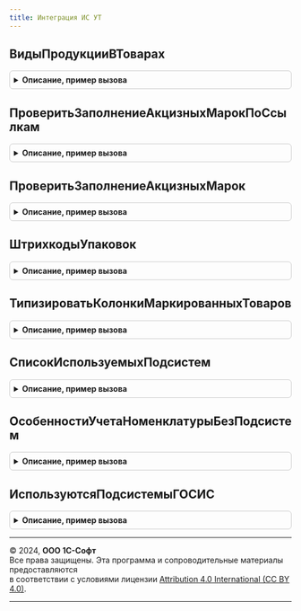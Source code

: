 ```yaml
---
title: Интеграция ИС УТ
---
```



## ВидыПродукцииВТоварах
<details style="margin: 1em 0; padding: 0.5em; border: 1px solid #ccc; border-radius: 6px;">

<summary style="font-weight: bold; cursor: pointer;">Описание, пример вызова</summary>

```bsl

// Возвращяет список типа Перечисления.ВидыПродукцииИС содержащийся в ТЧ.
//
// Параметры:
// 	Товары - ДанныеФормыКоллекция - ТЧ формы документа.
// Возвращаемое значение:
// 	СписокЗначений - список типа Перечисления.ВидыПродукцииИС содержащийся в ТЧ.
Функция ВидыПродукцииВТоварах(Товары) Экспорт
```

Пример вызова
```bsl
Результат = ИнтеграцияИСУТ.ВидыПродукцииВТоварах(Товары) 
```
</details>

## ПроверитьЗаполнениеАкцизныхМарокПоСсылкам
<details style="margin: 1em 0; padding: 0.5em; border: 1px solid #ccc; border-radius: 6px;">

<summary style="font-weight: bold; cursor: pointer;">Описание, пример вызова</summary>

```bsl

//Проверяет соответствие количества маркируемой продукции из ТЧ Товары к количеству акцизных марок ТЧ АкцизныеМарки
//
//Параметры:
//   Источники - ДокументСсылка, Массив Из ДокументСсылка - объекты для проверки (ссылка или ссылки одного типа).
//   Отказ  - Булево - Отказ из вызывающего метода.
//   НаДату - Дата - дата для определения обязательности маркировки.
//          - Неопределено - на текущую дату сеанса.
//   СообщатьОбОшибках - Булево - Сообщать об ошибках.
Процедура ПроверитьЗаполнениеАкцизныхМарокПоСсылкам(Источники, Отказ, НаДату = Неопределено, СообщатьОбОшибках = Истина) Экспорт
```

Пример вызова
```bsl
ИнтеграцияИСУТ.ПроверитьЗаполнениеАкцизныхМарокПоСсылкам(Источники, Отказ, НаДату, СообщатьОбОшибках);
```
</details>

## ПроверитьЗаполнениеАкцизныхМарок
<details style="margin: 1em 0; padding: 0.5em; border: 1px solid #ccc; border-radius: 6px;">

<summary style="font-weight: bold; cursor: pointer;">Описание, пример вызова</summary>

```bsl

//Проверяет соответствие количества маркируемой продукции из ТЧ Товары к количеству акцизных марок ТЧ АкцизныеМарки
//
//Параметры:
//   Объект - ДокументОбъект - форма документа для проверки.
//   Отказ  - Булево - Отказ из вызывающего метода.
//   НаДату - Дата - дата для определения обязательности маркировки.
//          - Неопределено - на текущую дату сеанса.
//   РеквизитыОбъекта  - Неопределено - в этом случае используются значения по-умолчанию
//					   - Структура:
//     *ИмяТаблицыТовары - Строка - (необязательный) имя табличной части объекта с товарным составом
//     *ИмяПоляТовары - Строка - (необязательный) имя поля номенклатуры в табличной части
//	   *ИмяПараметраУказанияСерий - Строка - необязательный ключ
//   СообщатьОбОшибках - Булево - Сообщать об ошибках.
Процедура ПроверитьЗаполнениеАкцизныхМарок(Объект, Отказ, НаДату = Неопределено, РеквизитыОбъекта = Неопределено, СообщатьОбОшибках = Истина) Экспорт
```

Пример вызова
```bsl
ИнтеграцияИСУТ.ПроверитьЗаполнениеАкцизныхМарок(Объект, Отказ, НаДату, РеквизитыОбъекта, СообщатьОбОшибках);
```
</details>

## ШтрихкодыУпаковок
<details style="margin: 1em 0; padding: 0.5em; border: 1px solid #ccc; border-radius: 6px;">

<summary style="font-weight: bold; cursor: pointer;">Описание, пример вызова</summary>

```bsl

Функция ШтрихкодыУпаковок(Источник) Экспорт
```

Пример вызова
```bsl
Результат = ИнтеграцияИСУТ.ШтрихкодыУпаковок(Источник) 
```
</details>

## ТипизироватьКолонкиМаркированныхТоваров
<details style="margin: 1em 0; padding: 0.5em; border: 1px solid #ccc; border-radius: 6px;">

<summary style="font-weight: bold; cursor: pointer;">Описание, пример вызова</summary>

```bsl

// Типизируем колонки таблицы МаркированныеТовары для передачи в запрос
// и добавляем колонку НомерСтроки.
Процедура ТипизироватьКолонкиМаркированныхТоваров(ТаблицаМаркированныхТоваров) Экспорт
```

Пример вызова
```bsl
ИнтеграцияИСУТ.ТипизироватьКолонкиМаркированныхТоваров(ТаблицаМаркированныхТоваров) 
```
</details>

## СписокИспользуемыхПодсистем
<details style="margin: 1em 0; padding: 0.5em; border: 1px solid #ccc; border-radius: 6px;">

<summary style="font-weight: bold; cursor: pointer;">Описание, пример вызова</summary>

```bsl

// Возвращает массив используемых подсистем
//
// Параметры:
//  ДобавитьОписание - Булево - Добавить дополнительное описание
//
// Возвращаемое значение:
//  Массив из Строка - Массив из представлений подсистем "ЕГАИС", "ГИСМ" и т.д.
Функция СписокИспользуемыхПодсистем(ДобавитьОписание = Ложь) Экспорт
```

Пример вызова
```bsl
Результат = ИнтеграцияИСУТ.СписокИспользуемыхПодсистем(ДобавитьОписание);
```
</details>

## ОсобенностиУчетаНоменклатурыБезПодсистем
<details style="margin: 1em 0; padding: 0.5em; border: 1px solid #ccc; border-radius: 6px;">

<summary style="font-weight: bold; cursor: pointer;">Описание, пример вызова</summary>

```bsl

// Возвращает массив особенностей учета номенклатуры, не относящихся ни к одной из подсистем
//
// Возвращаемое значение:
//   Массив из ПеречислениеСсылка.ОсобенностиУчетаНоменклатуры
Функция ОсобенностиУчетаНоменклатурыБезПодсистем() Экспорт
```

Пример вызова
```bsl
Результат = ИнтеграцияИСУТ.ОсобенностиУчетаНоменклатурыБезПодсистем() 
```
</details>

## ИспользуютсяПодсистемыГОСИС
<details style="margin: 1em 0; padding: 0.5em; border: 1px solid #ccc; border-radius: 6px;">

<summary style="font-weight: bold; cursor: pointer;">Описание, пример вызова</summary>

```bsl

// Возвращает признак того, используется ли хотя бы одна из подсистем ГосИС
//
// Возвращаемое значение:
//   Булево
Функция ИспользуютсяПодсистемыГОСИС() Экспорт
```

Пример вызова
```bsl
Результат = ИнтеграцияИСУТ.ИспользуютсяПодсистемыГОСИС() 
```
</details>

---

© 2024, **ООО 1С-Софт**  
Все права защищены. Эта программа и сопроводительные материалы предоставляются  
в соответствии с условиями лицензии [Attribution 4.0 International (CC BY 4.0)](https://creativecommons.org/licenses/by/4.0/legalcode).

---
